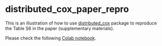 # distributed_cox_paper_repro
This is an illustration of how to use [distributed_cox](https://github.com/dli-stats/distributed_cox) package to reproduce the Table S6 in the paper (supplementary materials). 

Please check the following 
[Colab notebook](https://colab.research.google.com/github/dli-stats/distributed_cox_paper_repro/blob/main/distributed_cox_paper_repro.ipynb).
